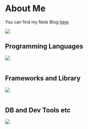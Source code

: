 # About Me

You can find my Note Blog [here](https://note.com/yblockchain)

![](https://github-readme-stats.vercel.app/api/top-langs?username=yblockcha1n&show_icons=true&locale=en&layout=compact)

## Programming Languages

<img src="https://skillicons.dev/icons?i=html,css,js,python,rust,go" /> <br /><br />

## Frameworks and Library

<img src="https://skillicons.dev/icons?i=nodejs,flask,fastapi,wordpress" /> <br /><br />

## DB and Dev Tools etc

<img src="https://skillicons.dev/icons?i=mysql,docker,git,github,vscode,linux,aws,azure,figma" /> <br /><br />
